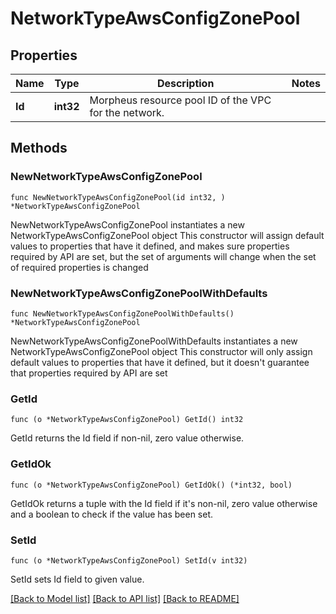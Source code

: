 # NetworkTypeAwsConfigZonePool

## Properties

Name | Type | Description | Notes
------------ | ------------- | ------------- | -------------
**Id** | **int32** | Morpheus resource pool ID of the VPC for the network. | 

## Methods

### NewNetworkTypeAwsConfigZonePool

`func NewNetworkTypeAwsConfigZonePool(id int32, ) *NetworkTypeAwsConfigZonePool`

NewNetworkTypeAwsConfigZonePool instantiates a new NetworkTypeAwsConfigZonePool object
This constructor will assign default values to properties that have it defined,
and makes sure properties required by API are set, but the set of arguments
will change when the set of required properties is changed

### NewNetworkTypeAwsConfigZonePoolWithDefaults

`func NewNetworkTypeAwsConfigZonePoolWithDefaults() *NetworkTypeAwsConfigZonePool`

NewNetworkTypeAwsConfigZonePoolWithDefaults instantiates a new NetworkTypeAwsConfigZonePool object
This constructor will only assign default values to properties that have it defined,
but it doesn't guarantee that properties required by API are set

### GetId

`func (o *NetworkTypeAwsConfigZonePool) GetId() int32`

GetId returns the Id field if non-nil, zero value otherwise.

### GetIdOk

`func (o *NetworkTypeAwsConfigZonePool) GetIdOk() (*int32, bool)`

GetIdOk returns a tuple with the Id field if it's non-nil, zero value otherwise
and a boolean to check if the value has been set.

### SetId

`func (o *NetworkTypeAwsConfigZonePool) SetId(v int32)`

SetId sets Id field to given value.



[[Back to Model list]](../README.md#documentation-for-models) [[Back to API list]](../README.md#documentation-for-api-endpoints) [[Back to README]](../README.md)


